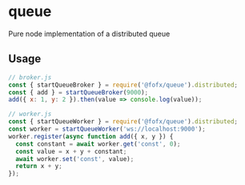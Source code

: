 # queue

Pure node implementation of a distributed queue

## Usage

```js
// broker.js
const { startQueueBroker } = require('@fofx/queue').distributed;
const { add } = startQueueBroker(9000);
add({ x: 1, y: 2 }).then(value => console.log(value));
```

```js
// worker.js
const { startQueueWorker } = require('@fofx/queue').distributed;
const worker = startQueueWorker('ws://localhost:9000');
worker.register(async function add({ x, y }) {
  const constant = await worker.get('const', 0);
  const value = x + y + constant;
  await worker.set('const', value);
  return x + y;
});
```
